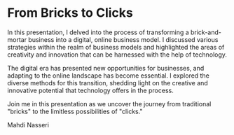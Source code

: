 # From Bricks to Clicks

In this presentation, I delved into the process of transforming a brick-and-mortar business into a digital, online business model. I discussed various strategies within the realm of business models and highlighted the areas of creativity and innovation that can be harnessed with the help of technology.

The digital era has presented new opportunities for businesses, and adapting to the online landscape has become essential. I explored the diverse methods for this transition, shedding light on the creative and innovative potential that technology offers in the process.

Join me in this presentation as we uncover the journey from traditional "bricks" to the limitless possibilities of "clicks."

Mahdi Nasseri